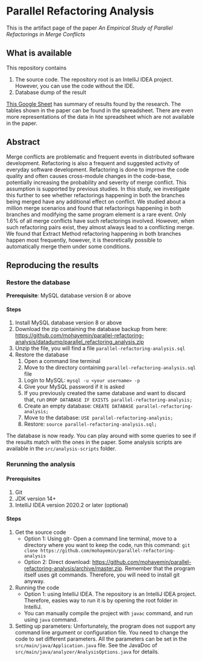 # Parallel Refactoring Analysis
This is the artifact page of the paper _An Empirical Study of Parallel Refactorings in Merge Conflicts_

## What is available
This repository contains
1. The source code. The repository root is an IntelliJ IDEA project. However, you can use the code without the IDE.
2. Database dump of the result

[This Google Sheet](https://docs.google.com/spreadsheets/d/1TkTBzYAWoLCYug9iGXyLjqXMFZcqz--UHqM5BSVgDYo/edit?usp=sharing) 
has summary of results found by the research. The tables shown in the paper can be found in the spreadsheet. 
There are even more representations of the data in hte spreadsheet which are not available in the paper.

## Abstract
Merge conflicts are problematic and frequent events in distributed software development.
Refactoring is also a frequent and suggested activity of everyday software development.
Refactoring is done to improve the code quality and often causes cross-module changes in the code-base, 
potentially increasing the probability and severity of merge conflict.
This assumption is supported by previous studies. 
In this study, we investigate this further to see whether refactorings
happening in both the branches being merged have any additional effect on conflict. 
We studied about a million merge scenarios and found that refactorings happening in both
branches and modifying the same program element is a rare event. 
Only 1.6% of all merge conflicts have such refactorings involved. 
However, when such refactoring pairs exist,
they almost always lead to a conflicting merge. We found
that Extract Method refactoring happening in both branches
happen most frequently, however, it is theoretically possible
to automatically merge them under some conditions.

## Reproducing the results

### Restore the database
**Prerequisite**: MySQL database version 8 or above

#### Steps
1. Install MySQL database version 8 or above 
1. Download the zip containing the database backup from here: https://github.com/mohayemin/parallel-refactoring-analysis/datadump/parallel_refactoring_analysis.zip
1. Unzip the file, you will find a file `parallel-refactoring-analysis.sql`
1. Restore the database
   1. Open a command line terminal
   1. Move to the directory containing `parallel-refactoring-analysis.sql` file
   1. Login to MySQL: `mysql -u <your username> -p`
   1. Give your MySQL password if it is asked
   1. If you previously created the same database and want to discard that, run `DROP DATABASE IF EXISTS parallel-refactoring-analysis;`
   1. Create an empty database: `CREATE DATABASE parallel-refactoring-analysis;`
   1. Move to the database: `USE parallel-refactoring-analysis;`
   1. Restore: `source parallel-refactoring-analysis.sql;`

The database is now ready. You can play around with some queries to see if the results match with the ones in the paper.
Some analysis scripts are available in the `src/analysis-scripts` folder.

### Rerunning the analysis
#### Prerequisites
1. Git
2. JDK version 14+
3. IntelliJ IDEA version 2020.2 or later (optional)

#### Steps
1. Get the source code
    * Option 1: Using git- Open a command line terminal, move to a directory where you want to keep the code, run this command: `git clone https://github.com/mohayemin/parallel-refactoring-analysis`
    * Option 2: Direct download: https://github.com/mohayemin/parallel-refactoring-analysis/archive/master.zip. Remember that the program itself uses git commands. 
    Therefore, you will need to install git anyway.
2. Running the code
    * Option 1: using IntelliJ IDEA. The repository is an IntelliJ IDEA project. Therefore, easies way to run it is by opening the root folder in IntelliJ.
    * You can manually compile the project with `javac` command, and run using `java` command.
3. Setting up parameters: Unfortunately, the program does not support any command line argument or configuration file. 
You need to change the code to set different parameters. All the parameters can be set in the `src/main/java/Application.java` file. 
See the JavaDoc of `src/main/java/analyzer/AnalysisOptions.java` for details.
       
